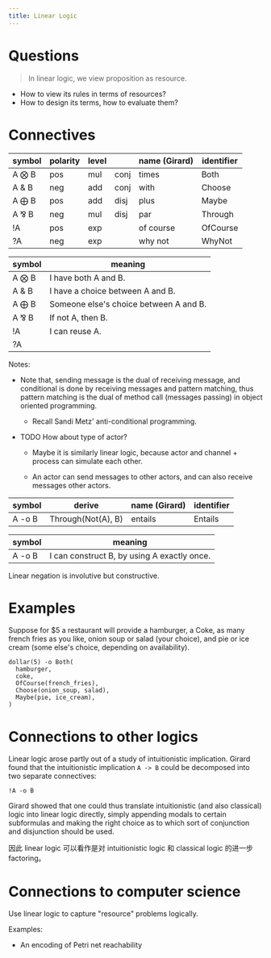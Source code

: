 ```yaml
---
title: Linear Logic
---
```


# Questions

> In linear logic, we view proposition as resource.

- How to view its rules in terms of resources?
- How to design its terms, how to evaluate them?

# Connectives

| symbol | polarity | level |      | name (Girard) | identifier |
|--------|----------|-------|------|---------------|------------|
| A ⨂ B | pos      | mul   | conj | times         | Both       |
| A & B  | neg      | add   | conj | with          | Choose     |
| A ⨁ B | pos      | add   | disj | plus          | Maybe      |
| A ⅋ B  | neg      | mul   | disj | par           | Through    |
| !A     | pos      | exp   |      | of course     | OfCourse   |
| ?A     | neg      | exp   |      | why not       | WhyNot     |

| symbol | meaning                                |
|--------|----------------------------------------|
| A ⨂ B | I have both A and B.                   |
| A & B  | I have a choice between A and B.       |
| A ⨁ B | Someone else's choice between A and B. |
| A ⅋ B  | If not A, then B.                      |
| !A     | I can reuse A.                         |
| ?A     |                                        |

Notes:

- Note that, sending message is the dual of receiving message, and
  conditional is done by receiving messages and pattern matching, thus
  pattern matching is the dual of method call (messages passing) in
  object oriented programming.

  - Recall Sandi Metz' anti-conditional programming.

- TODO How about type of actor?

  - Maybe it is similarly linear logic,
    because actor and channel + process can simulate each other.

  - An actor can send messages to other actors,
    and can also receive messages other actors.

| symbol | derive             | name (Girard) | identifier |
|--------|--------------------|---------------|------------|
| A -o B | Through(Not(A), B) | entails       | Entails    |

| symbol | meaning                                     |
|--------|---------------------------------------------|
| A -o B | I can construct B, by using A exactly once. |

Linear negation is involutive but constructive.

# Examples

Suppose for $5 a restaurant will provide a hamburger, a Coke,
as many french fries as you like, onion soup or salad (your choice),
and pie or ice cream (some else's choice, depending on availability).

```
dollar(5) -o Both(
  hamburger,
  coke,
  OfCourse(french_fries),
  Choose(onion_soup, salad),
  Maybe(pie, ice_cream),
)
```

# Connections to other logics

Linear logic arose partly out of a study of intuitionistic implication.
Girard found that the intuitionistic implication `A -> B`
could be decomposed into two separate connectives:

```
!A -o B
```

Girard showed that one could thus translate intuitionistic (and also
classical) logic into linear logic directly, simply appending modals
to certain subformulas and making the right choice as to which sort of
conjunction and disjunction should be used.

因此 linear logic 可以看作是对
intuitionistic logic 和 classical logic 的进一步 factoring。

# Connections to computer science

Use linear logic to capture "resource" problems logically.

Examples:

- An encoding of Petri net reachability
